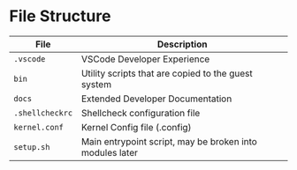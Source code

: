 # File Structure

| File                 | Description                                              |
|----------------------|----------------------------------------------------------|
| `.vscode`            | VSCode Developer Experience                              |
| `bin`                | Utility scripts that are copied to the guest system      |
| `docs`               | Extended Developer Documentation                         |
| `.shellcheckrc`      | Shellcheck configuration file                            |
| `kernel.conf`        | Kernel Config file (.config)                             |
| `setup.sh`           | Main entrypoint script, may be broken into modules later |
